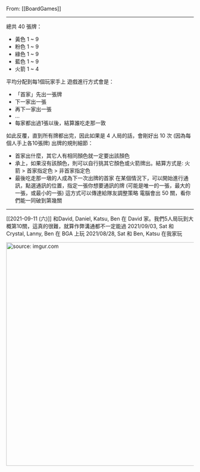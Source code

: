 From: [[BoardGames]]

---

總共 40 張牌：
-   黃色 1 ~ 9
-   粉色 1 ~ 9
-   綠色 1 ~ 9
-   藍色 1 ~ 9
-   火箭 1 ~ 4
      
  平均分配到每1個玩家手上
    遊戲進行方式會是：
  -   「首家」先出一張牌
  -   下一家出一張
  -   再下一家出一張
-   …
-   每家都出過1張以後，結算誰吃走那一敦
      
  如此反覆，直到所有牌都出完，因此如果是 4 人局的話，會剛好出 10 次 (因為每個人手上各10張牌)
  出牌的規則細節：
-   首家出什麼，其它人有相同顏色就一定要出該顏色  
-   承上，如果沒有該顏色，則可以自行挑其它顏色或火箭牌出。結算方式是: 火箭 > 首家指定色 > 非首家指定色 
-   最後吃走那一墩的人成為下一次出牌的首家
    在某個情況下，可以開始進行通訊，點選通訊的位置，指定一張你想要通訊的牌 (可能是唯一的一張，最大的一張，或最小的一張)
    這方式可以傳達給隊友調整策略
電腦會出 50 關，看你們能一同破到第幾關
---
[[2021-09-11 (六)]] 和David, Daniel, Katsu, Ben 在 David 家。我們5人局玩到大概第10關，這真的很難，就算作弊溝通都不一定能過
2021/09/03, Sat 和 Crystal, Lanny, Ben 在 BGA 上玩
2021/08/28, Sat 和 Ben, Katsu 在我家玩

<a href="https://imgur.com/iogQhzr"><img src="https://i.imgur.com/iogQhzr.jpg" title="source: imgur.com" width="600px"/></a>